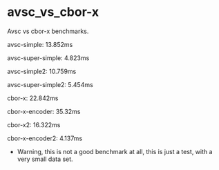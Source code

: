 # avsc_vs_cbor-x
Avsc vs cbor-x benchmarks.

avsc-simple: 13.852ms

avsc-super-simple: 4.823ms

avsc-simple2: 10.759ms

avsc-super-simple2: 5.454ms

cbor-x: 22.842ms

cbor-x-encoder: 35.32ms

cbor-x2: 16.322ms

cbor-x-encoder2: 4.137ms

* Warning, this is not a good benchmark at all, this is just a test, with a very small data set.
